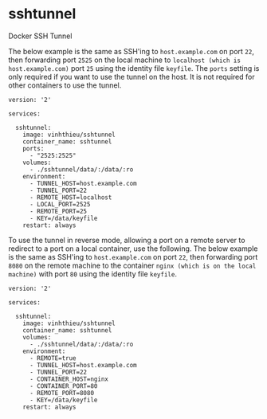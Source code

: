 # sshtunnel
Docker SSH Tunnel

The below example is the same as SSH'ing to `host.example.com` on port `22`, then forwarding port `2525` on the local machine to `localhost (which is host.example.com)` port `25` using the identity file `keyfile`. The `ports` setting is only required if you want to use the tunnel on the host. It is not required for other containers to use the tunnel.

```
version: '2'

services:

  sshtunnel:
    image: vinhthieu/sshtunnel
    container_name: sshtunnel
    ports:
      - "2525:2525"
    volumes:
      - ./sshtunnel/data/:/data/:ro
    environment:
      - TUNNEL_HOST=host.example.com
      - TUNNEL_PORT=22
      - REMOTE_HOST=localhost
      - LOCAL_PORT=2525
      - REMOTE_PORT=25
      - KEY=/data/keyfile
    restart: always
```

To use the tunnel in reverse mode, allowing a port on a remote server to redirect to a port on a local container, use the following. The below example is the same as SSH'ing to `host.example.com` on port `22`, then forwarding port `8080` on the remote machine to the container `nginx (which is on the local machine)` with port `80` using the identity file `keyfile`.

```
version: '2'

services:

  sshtunnel:
    image: vinhthieu/sshtunnel
    container_name: sshtunnel
    volumes:
      - ./sshtunnel/data/:/data/:ro
    environment:
      - REMOTE=true
      - TUNNEL_HOST=host.example.com
      - TUNNEL_PORT=22
      - CONTAINER_HOST=nginx
      - CONTAINER_PORT=80
      - REMOTE_PORT=8080
      - KEY=/data/keyfile
    restart: always
```
